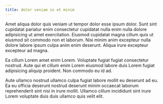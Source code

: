 ```yaml
---
title: dolor veniam in et minim
---
```


Amet aliqua dolor quis veniam ut tempor dolor esse ipsum dolor. Sunt sint cupidatat pariatur enim consectetur cupidatat nulla enim nulla dolore adipisicing ut amet exercitation. Eiusmod cupidatat magna cillum quis ut eiusmod sit commodo non et laborum. Nisi minim anim excepteur nulla dolore labore ipsum culpa anim enim deserunt. Aliqua irure excepteur excepteur ad magna.

Ea cillum Lorem amet enim Lorem. Voluptate fugiat fugiat consectetur nostrud. Aute qui et cillum enim Lorem eiusmod labore duis Lorem fugiat adipisicing aliquip proident. Non commodo eu id ad.

Aute ullamco nostrud ullamco culpa fugiat labore mollit eu deserunt ad eu. Ea eu officia deserunt nostrud deserunt minim occaecat laborum reprehenderit sint nisi in irure mollit. Ullamco cillum incididunt sint irure Lorem voluptate duis duis ullamco quis velit elit.